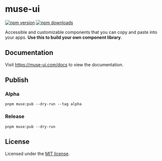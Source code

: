 # muse-ui

[![npm version](https://badgen.net/npm/v/muse-ui)](https://npm.im/muse-ui) [![npm downloads](https://badgen.net/npm/dm/muse-ui)](https://npm.im/muse-ui)

Accessible and customizable components that you can copy and paste into your apps. **Use this to build your own component library**.

## Documentation

Visit https://muse-ui.com/docs to view the documentation.

## Publish

### Alpha

```shell
pnpm muse:pub --dry-run --tag alpha
```

### Release

```shell
pnpm muse:pub --dry-run
```

## License

Licensed under the [MIT license](https://github.com/muse-ui/muse-ui/blob/main/LICENSE.md).
